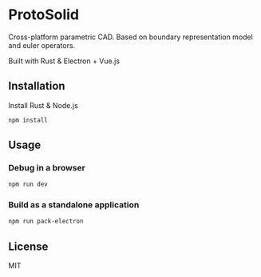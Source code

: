 # ProtoSolid

Cross-platform parametric CAD. Based on boundary representation model and euler operators.

Built with Rust & Electron + Vue.js


## Installation

  Install Rust & Node.js

  ```sh
  npm install
  ```

## Usage

  ### Debug in a browser
  ```sh
  npm run dev
  ```

  ### Build as a standalone application
  ```sh
  npm run pack-electron
  ```

## License

  MIT
